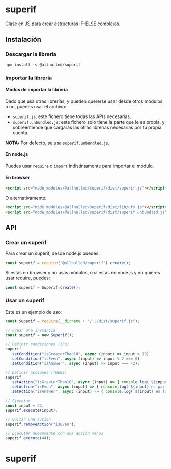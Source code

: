 # superif

Clase en JS para crear estructuras IF-ELSE complejas.

## Instalación

### Descargar la librería

```
npm install -s @allnulled/superif
```

### Importar la librería

#### Modos de importar la librería

Dado que usa otras librerías, y pueden quererse usar desde otros módulos o no, puedes usar el archivo:

  - `superif.js`: este fichero tiene todas las APIs necesarias.
  - `superif.unbundled.js`: este fichero solo tiene la parte que le es propia, y sobreentiende que cargarás las otras librerías necesarias por tu propia cuenta.

**NOTA:** Por defecto, se usa `superif.unbundled.js`.

#### En node.js

Puedes usar `require` o `import` indistintamente para importar el módulo.

#### En browser

```html
<script src="node_modules/@allnulled/superif/dist/superif.js"></script>
```

O alternativamente:

```html
<script src="node_modules/@allnulled/superif/dist/lib/ufs.js"></script>
<script src="node_modules/@allnulled/superif/dist/superif.unbundled.js"></script>
```

## API

### Crear un superif

Para crear un superif, desde node.js puedes:

```js
const superif = require("@allnulled/superif").create();
```

Si estás en browser y no usas módulos, o si estás en node.js y no quieres usar require, puedes:

```js
const superif = Superif.create();
```

### Usar un superif

Este es un ejemplo de uso:

```js
const Superif = require(__dirname + "/../dist/superif.js");

// Crear una instancia
const superif = new Superif();

// Definir condiciones (IFs)
superif
  .setCondition("isGreaterThan10", async (input) => input > 10)
  .setCondition("isEven", async (input) => input % 2 === 0)
  .setCondition("isAnswer", async (input) => input === 42);

// Definir acciones (THENs)
superif
  .setAction("isGreaterThan10", async (input) => { console.log(`${input} es mayor que 10.`); })
  .setAction("isEven", async (input) => { console.log(`${input} es par.`); })
  .setAction("isAnswer", async (input) => { console.log(`${input} es la respuesta a todo.`); });

// Ejecutar
const input = 42;
superif.execute(input);

// Quitar una acción
superif.removeAction("isEven");

// Ejecutar nuevamente con una acción menos
superif.execute(44);
```

# superif
